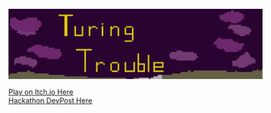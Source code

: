 ![](Assets/Sprites/BannerTM.png)

[Play on Itch.io Here](https://tdavies.itch.io/turing-trouble) <br>
[Hackathon DevPost Here](https://devpost.com/software/turing-trouble)


